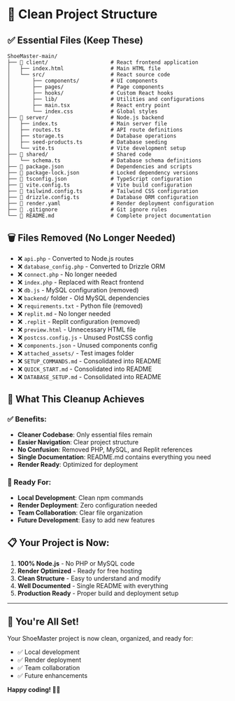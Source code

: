 # 🧹 Clean Project Structure

## ✅ **Essential Files (Keep These)**

```
ShoeMaster-main/
├── 📁 client/                    # React frontend application
│   ├── index.html               # Main HTML file
│   └── src/                     # React source code
│       ├── components/          # UI components
│       ├── pages/               # Page components
│       ├── hooks/               # Custom React hooks
│       ├── lib/                 # Utilities and configurations
│       ├── main.tsx             # React entry point
│       └── index.css            # Global styles
├── 📁 server/                    # Node.js backend
│   ├── index.ts                 # Main server file
│   ├── routes.ts                # API route definitions
│   ├── storage.ts               # Database operations
│   ├── seed-products.ts         # Database seeding
│   └── vite.ts                  # Vite development setup
├── 📁 shared/                    # Shared code
│   └── schema.ts                # Database schema definitions
├── 📄 package.json               # Dependencies and scripts
├── 📄 package-lock.json          # Locked dependency versions
├── 📄 tsconfig.json              # TypeScript configuration
├── 📄 vite.config.ts             # Vite build configuration
├── 📄 tailwind.config.ts         # Tailwind CSS configuration
├── 📄 drizzle.config.ts          # Database ORM configuration
├── 📄 render.yaml                # Render deployment configuration
├── 📄 .gitignore                 # Git ignore rules
└── 📄 README.md                  # Complete project documentation
```

## 🗑️ **Files Removed (No Longer Needed)**

- ❌ `api.php` - Converted to Node.js routes
- ❌ `database_config.php` - Converted to Drizzle ORM
- ❌ `connect.php` - No longer needed
- ❌ `index.php` - Replaced with React frontend
- ❌ `db.js` - MySQL configuration (removed)
- ❌ `backend/` folder - Old MySQL dependencies
- ❌ `requirements.txt` - Python file (removed)
- ❌ `replit.md` - No longer needed
- ❌ `.replit` - Replit configuration (removed)
- ❌ `preview.html` - Unnecessary HTML file
- ❌ `postcss.config.js` - Unused PostCSS config
- ❌ `components.json` - Unused components config
- ❌ `attached_assets/` - Test images folder
- ❌ `SETUP_COMMANDS.md` - Consolidated into README
- ❌ `QUICK_START.md` - Consolidated into README
- ❌ `DATABASE_SETUP.md` - Consolidated into README

## 🎯 **What This Cleanup Achieves**

### **✅ Benefits:**
- **Cleaner Codebase**: Only essential files remain
- **Easier Navigation**: Clear project structure
- **No Confusion**: Removed PHP, MySQL, and Replit references
- **Single Documentation**: README.md contains everything you need
- **Render Ready**: Optimized for deployment

### **🚀 Ready For:**
- **Local Development**: Clean npm commands
- **Render Deployment**: Zero configuration needed
- **Team Collaboration**: Clear file organization
- **Future Development**: Easy to add new features

## 📋 **Your Project is Now:**

1. **100% Node.js** - No PHP or MySQL code
2. **Render Optimized** - Ready for free hosting
3. **Clean Structure** - Easy to understand and modify
4. **Well Documented** - Single README with everything
5. **Production Ready** - Proper build and deployment setup

---

## 🎉 **You're All Set!**

Your ShoeMaster project is now clean, organized, and ready for:
- ✅ Local development
- ✅ Render deployment
- ✅ Team collaboration
- ✅ Future enhancements

**Happy coding! 👟✨**
